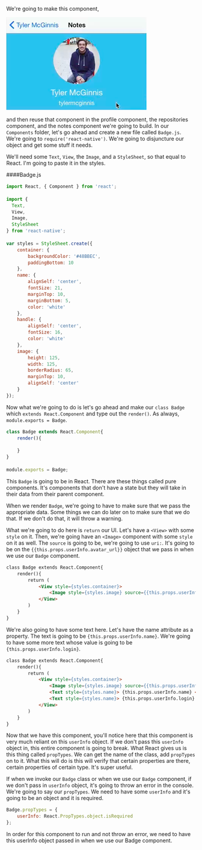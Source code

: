 We're going to make this component,

![Make this a component](../images/react-use-proptypes-in-reusable-react-native-components-make-notes-component.png)

and then reuse that component in the profile component, the repositories component, and the notes component we're going to build. In our `Components` folder, let's go ahead and create a new file called `Badge.js`. We're going to `require('react-native')`. We're going to disjuncture our object and get some stuff it needs.

We'll need some `Text`, `View`, the `Image`, and a `StyleSheet`, so that equal to React. I'm going to paste it in the styles.

####Badge.js
```javascript
import React, { Component } from 'react';

import {
  Text,
  View,
  Image,
  StyleSheet
} from 'react-native';

var styles = StyleSheet.create({
    container: {
        backgroundColor: '#48BBEC',
        paddingBottom: 10
    },
    name: {
        alignSelf: 'center',
        fontSize: 21,
        marginTop: 10,
        marginBottom: 5,
        color: 'white'
    },
    handle: {
        alignSelf: 'center',
        fontSize: 16,
        color: 'white'
    },
    image: {
        height: 125,
        width: 125,
        borderRadius: 65,
        marginTop: 10,
        alignSelf: 'center'
    }
});
```

Now what we're going to do is let's go ahead and make our `class Badge` which `extends React.Component` and type out the `render()`. As always, `module.exports = Badge`. 

```javascript
class Badge extends React.Component{
    render(){

    }
}

module.exports = Badge;
```

This `Badge` is going to be in React. There are these things called pure components. It's components that don't have a state but they will take in their data from their parent component.

When we render `Badge`, we're going to have to make sure that we pass the appropriate data. Some things we can do later on to make sure that we do that. If we don't do that, it will throw a warning.

What we're going to do here is `return` our UI. Let's have a `<View>` with some `style` on it. Then, we're going have an `<Image>` component with some `style` on it as well. The `source` is going to be, we're going to use `uri:`. It's going to be on the `{{this.props.userInfo.avatar_url}}` object that we pass in when we use our `Badge` component.

```html
class Badge extends React.Component{
    render(){
        return (
            <View style={styles.container}>
                <Image style={styles.image} source={{this.props.userInfo.avatar_url}} />
            </View>
        )
    }
}
```

We're also going to have some text here. Let's have the name attribute as a property. The text is going to be `{this.props.userInfo.name}`. We're going to have some more text whose value is going to be `{this.props.userInfo.login}`.

```html
class Badge extends React.Component{
    render(){
        return (
            <View style={styles.container}>
                <Image style={styles.image} source={{this.props.userInfo.avatar_url}} />
                <Text style={styles.name}> {this.props.userInfo.name} </Text>
                <Text style={styles.name}> {this.props.userInfo.login} </Text>
            </View>
        )
    }
}
```

Now that we have this component, you'll notice here that this component is very much reliant on this `userInfo` object. If we don't pass this `userInfo` object in, this entire component is going to break. What React gives us is this thing called `propTypes`. We can get the name of the class, add `propTypes` on to it. What this will do is this will verify that certain properties are there, certain properties of certain type. It's super useful.

If when we invoke our `Badge` class or when we use our `Badge` component, if we don't pass in `userInfo` object, it's going to throw an error in the console. We're going to say our `propTypes`. We need to have some `userInfo` and it's going to be an object and it is required. 

```javascript
Badge.propTypes = {
    userInfo: React.PropTypes.object.isRequired
};
```

In order for this component to run and not throw an error, we need to have this userInfo object passed in when we use our Badge component.